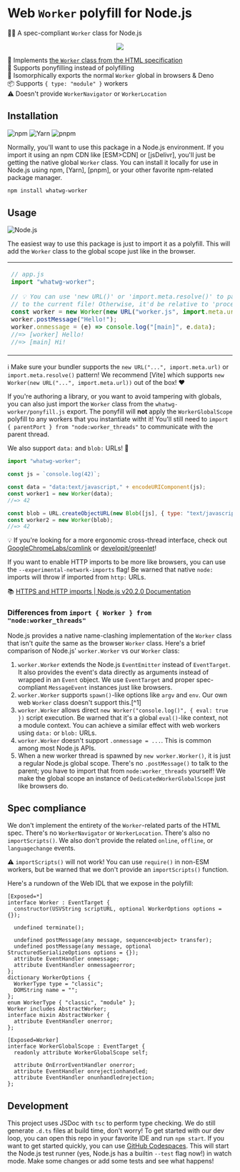 # Web `Worker` polyfill for Node.js

👷‍♂️ A spec-compliant `Worker` class for Node.js

<div align="center">

![](https://picsum.photos/600/400)

</div>

📜 Implements [the `Worker` class from the HTML specification] \
🦄 Supports ponyfilling instead of polyfilling \
🧊 Isomorphically exports the normal `Worker` global in browsers & Deno \
📦 Supports `{ type: "module" }` workers \
⚠️ Doesn't provide `WorkerNavigator` or `WorkerLocation`

## Installation

![npm](https://img.shields.io/static/v1?style=for-the-badge&message=npm&color=CB3837&logo=npm&logoColor=FFFFFF&label=)
![Yarn](https://img.shields.io/static/v1?style=for-the-badge&message=Yarn&color=2C8EBB&logo=Yarn&logoColor=FFFFFF&label=)
![pnpm](https://img.shields.io/static/v1?style=for-the-badge&message=pnpm&color=222222&logo=pnpm&logoColor=F69220&label=)

Normally, you'll want to use this package in a Node.js environment. If you
import it using an npm CDN like [ESM>CDN] or [jsDelivr], you'll just be getting
the native global `Worker` class. You can install it locally for use in Node.js
using npm, [Yarn], [pnpm], or your other favorite npm-related package manager.

```sh
npm install whatwg-worker
```

## Usage

![Node.js](https://img.shields.io/static/v1?style=for-the-badge&message=Node.js&color=339933&logo=Node.js&logoColor=FFFFFF&label=)

The easiest way to use this package is just to import it as a polyfill. This
will add the `Worker` class to the global scope just like in the browser.

<table><td>

```js
// app.js
import "whatwg-worker";

// 💡 You can use 'new URL()' or 'import.meta.resolve()' to pass a URL relative
// to the current file! Otherwise, it'd be relative to 'process.cwd()'.
const worker = new Worker(new URL("worker.js", import.meta.url));
worker.postMessage("Hello!");
worker.onmessage = (e) => console.log("[main]", e.data);
//=> [worker] Hello!
//=> [main] Hi!
```

<td>

```js
postMessage("Hi!");
onmessage = (e) => console.log("[worker]", e.data);
```

</table>

ℹ Make sure your bundler supports the `new URL("...", import.meta.url)` or
`import.meta.resolve()` pattern! We recommend [Vite] which supports
`new Worker(new URL("...", import.meta.url))` out of the box! ❤️

If you're authoring a library, or you want to avoid tampering with globals, you
can also just import the `Worker` class from the `whatwg-worker/ponyfill.js`
export. The ponyfill will **not** apply the `WorkerGlobalScope` polyfill to any
workers that you instantiate witht it! You'll still need to
`import { parentPort } from "node:worker_threads"` to communicate with the
parent thread.

We also support `data:` and `blob:` URLs! 🙌

```js
import "whatwg-worker";

const js = `console.log(42)`;

const data = "data:text/javascript," + encodeURIComponent(js);
const worker1 = new Worker(data);
//=> 42

const blob = URL.createObjectURL(new Blob([js], { type: "text/javascript" }));
const worker2 = new Worker(blob);
//=> 42
```

💡 If you're looking for a more ergonomic cross-thread interface, check out
[GoogleChromeLabs/comlink] or [developit/greenlet]!

If you want to enable HTTP imports to be more like browsers, you can use the
`--experimental-network-imports` flag! Be warned that native `node:` imports
will throw if imported from `http:` URLs.

📚 [HTTPS and HTTP imports | Node.js v20.2.0 Documentation]

### Differences from `import { Worker } from "node:worker_threads"`

Node.js provides a native name-clashing implementation of the `Worker` class
that isn't _quite_ the same as the browser `Worker` class. Here's a brief
comparison of Node.js' `worker.Worker` vs our `Worker` class:

1. `worker.Worker` extends the Node.js `EventEmitter` instead of `EventTarget`.
   It also provides the event's data directly as arguments instead of wrapped in
   an `Event` object. We use `EventTarget` and proper spec-compliant
   `MessageEvent` instances just like browsers.
2. `worker.Worker` supports `spawn()`-like options like `argv` and `env`. Our
   own web `Worker` class doesn't support this.[^1]
3. `worker.Worker` allows direct `new Worker("console.log()", { eval: true })`
   script execution. Be warned that it's a global `eval()`-like context, not a
   module context. You can achieve a similar effect with web workers using
   `data:` or `blob:` URLs.
4. `worker.Worker` doesn't support `.onmessage = ...`. This is common among most
   Node.js APIs.
5. When a new worker thread is spawned by `new worker.Worker()`, it is just a
   regular Node.js global scope. There's no `.postMessage()` to talk to the
   parent; you have to import that from `node:worker_threads` yourself! We make
   the global scope an instance of `DedicatedWorkerGlobalScope` just like
   browsers do.

## Spec compliance

We don't implement the entirety of the `Worker`-related parts of the HTML spec.
There's no `WorkerNavigator` or `WorkerLocation`. There's also no
`importScripts()`. We also don't provide the related `online`, `offline`, or
`languagechange` events.

⚠️ `importScripts()` will not work! You can use `require()` in non-ESM workers,
but be warned that we don't provide an `importScripts()` function.

Here's a rundown of the Web IDL that we expose in the polyfill:

```webidl
[Exposed=*]
interface Worker : EventTarget {
  constructor(USVString scriptURL, optional WorkerOptions options = {});

  undefined terminate();

  undefined postMessage(any message, sequence<object> transfer);
  undefined postMessage(any message, optional StructuredSerializeOptions options = {});
  attribute EventHandler onmessage;
  attribute EventHandler onmessageerror;
};
dictionary WorkerOptions {
  WorkerType type = "classic";
  DOMString name = "";
};
enum WorkerType { "classic", "module" };
Worker includes AbstractWorker;
interface mixin AbstractWorker {
  attribute EventHandler onerror;
};

[Exposed=Worker]
interface WorkerGlobalScope : EventTarget {
  readonly attribute WorkerGlobalScope self;

  attribute OnErrorEventHandler onerror;
  attribute EventHandler onrejectionhandled;
  attribute EventHandler onunhandledrejection;
};
```

## Development

This project uses JSDoc with `tsc` to perform type checking. We do still
generate `.d.ts` files at build time, don't worry! To get started with our dev
loop, you can open this repo in your favorite IDE and run `npm start`. If you
want to get started quickly, you can use [GitHub Codespaces]. This will start
the Node.js test runner (yes, Node.js has a builtin `--test` flag now!) in watch
mode. Make some changes or add some tests and see what happens!

<!-- prettier-ignore-start -->
[HTTPS and HTTP imports | Node.js v20.2.0 Documentation]: https://nodejs.org/api/esm.html#https-and-http-imports
[GitHub Codespaces]: https://github.com/features/codespaces
[GoogleChromeLabs/comlink]: https://github.com/GoogleChromeLabs/comlink#readme
[developit/greenlet]: https://github.com/developit/greenlet#readme
[the `Worker` class from the HTML specification]: https://html.spec.whatwg.org/multipage/workers.html#dedicated-workers-and-the-worker-interface
<!-- prettier-ignore-end -->
